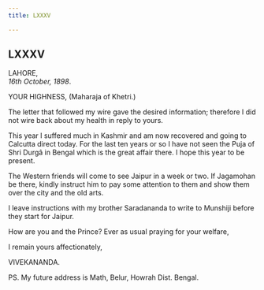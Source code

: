 ```yaml
---
title: LXXXV

---
```





  

  


## LXXXV

LAHORE,  
*16th October, 1898*.

YOUR HIGHNESS, (Maharaja of Khetri.)

The letter that followed my wire gave the desired information; therefore
I did not wire back about my health in reply to yours.

This year I suffered much in Kashmir and am now recovered and going to
Calcutta direct today. For the last ten years or so I have not seen the
Puja of Shri Durgâ in Bengal which is the great affair there. I hope
this year to be present.

The Western friends will come to see Jaipur in a week or two. If
Jagamohan be there, kindly instruct him to pay some attention to them
and show them over the city and the old arts.

I leave instructions with my brother Saradananda to write to Munshiji
before they start for Jaipur.

How are you and the Prince? Ever as usual praying for your welfare,

I remain yours affectionately,

VIVEKANANDA.

PS. My future address is Math, Belur, Howrah Dist. Bengal.


